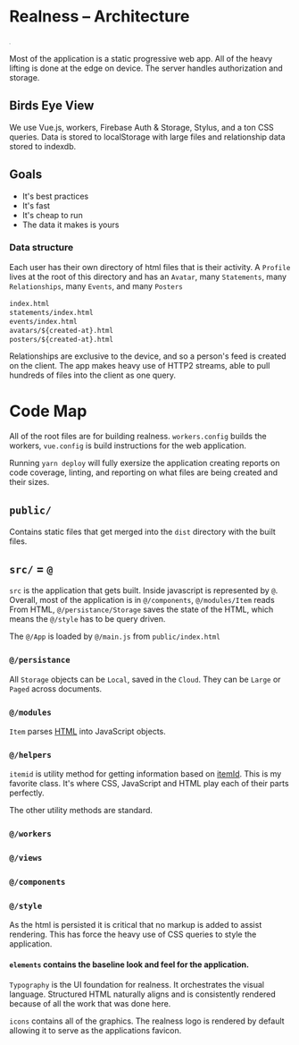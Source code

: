 

# Realness – Architecture

![Realness](../src/style/icons.svg)

Most of the application is a static progressive web app. All of the heavy lifting is done at the edge on device. The server handles authorization and storage.

## Birds Eye View

We use Vue.js, workers, Firebase Auth & Storage, Stylus, and a ton CSS queries. Data is stored to localStorage with large files and relationship data stored to indexdb.

## Goals
- It's best practices
- It's fast
- It's cheap to run
- The data it makes is yours

### Data structure

Each user has their own directory of html files that is their activity. A `Profile` lives at the root of this directory and has an `Avatar`, many `Statements`, many `Relationships`, many `Events`, and many `Posters`

```
index.html
statements/index.html
events/index.html
avatars/${created-at}.html
posters/${created-at}.html
```

Relationships are exclusive to the device, and so a person's feed is created on the client. The app makes heavy use of HTTP2 streams, able to pull hundreds of files into the client as one query.

# Code Map
All of the root files are for building realness. `workers.config` builds the workers, `vue.config` is build instructions for the web application.

Running `yarn deploy` will fully exersize the application creating reports on code coverage, linting, and reporting on what files are being created and their sizes.

## `public/`
Contains static files that get merged into the `dist` directory with the built files.

## `src/` = `@`

`src` is the application that gets built. Inside javascript is represented by `@`. Overall, most of the application is in `@/components`, `@/modules/Item` reads From HTML,  `@/persistance/Storage` saves the state of the HTML, which means the `@/style` has to be query driven.

The `@/App` is loaded by `@/main.js` from `public/index.html`

### `@/persistance`

All `Storage` objects can be `Local`, saved in the `Cloud`.
They can be `Large` or `Paged` across documents.


### `@/modules`

`Item` parses [HTML](https://www.w3.org/TR/microdata/) into JavaScript objects.


### `@/helpers`

`itemid` is utility method for getting information based on [itemId]((https://www.w3.org/TR/microdata/)). This is my favorite class. It's where CSS, JavaScript and HTML play each of their parts perfectly.

The other utility methods are standard.

### `@/workers`

### `@/views`

### `@/components`

### `@/style`
As the html is persisted it is critical that no markup is added to assist rendering. This has force the heavy use of CSS queries to style the application.

#### `elements` contains the baseline look and feel for the application.

`Typography` is the UI foundation for realness. It orchestrates the visual language. Structured HTML  naturally aligns and is consistently rendered because of all the work that was done here.

`icons` contains all of the graphics. The realness logo is rendered by default allowing it to serve as the applications favicon.
